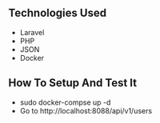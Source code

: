 
## Technologies Used

- Laravel
- PHP
- JSON
- Docker

## How To Setup And Test It

- sudo docker-compse up -d
- Go to http://localhost:8088/api/v1/users


